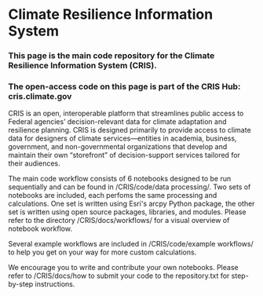 # Climate Resilience Information System

### This page is the main code repository for the Climate Resilience Information System (CRIS).
### The open-access code on this page is part of the CRIS Hub: cris.climate.gov

CRIS is an open, interoperable platform that streamlines public access to Federal agencies’ decision-relevant data for climate adaptation and resilience planning. CRIS is designed primarily to provide access to climate data for designers of climate services—entities in academia, business, government, and non-governmental organizations that develop and maintain their own “storefront” of decision-support services tailored for their audiences.

The main code workflow consists of 6 notebooks designed to be run sequentially and can be found in /CRIS/code/data processing/.
Two sets of notebooks are included, each perfoms the same processing and calculations. One set is written using Esri's arcpy Python package, the other set is written using open source packages, libraries, and modules.
Please refer to the directory /CRIS/docs/workflows/ for a visual overview of notebook workflow.

Several example workflows are included in /CRIS/code/example workflows/ to help you get on your way for more custom calculations.

We encourage you to write and contribute your own notebooks. Please refer to /CRIS/docs/how to submit your code to the repository.txt for step-by-step instructions.